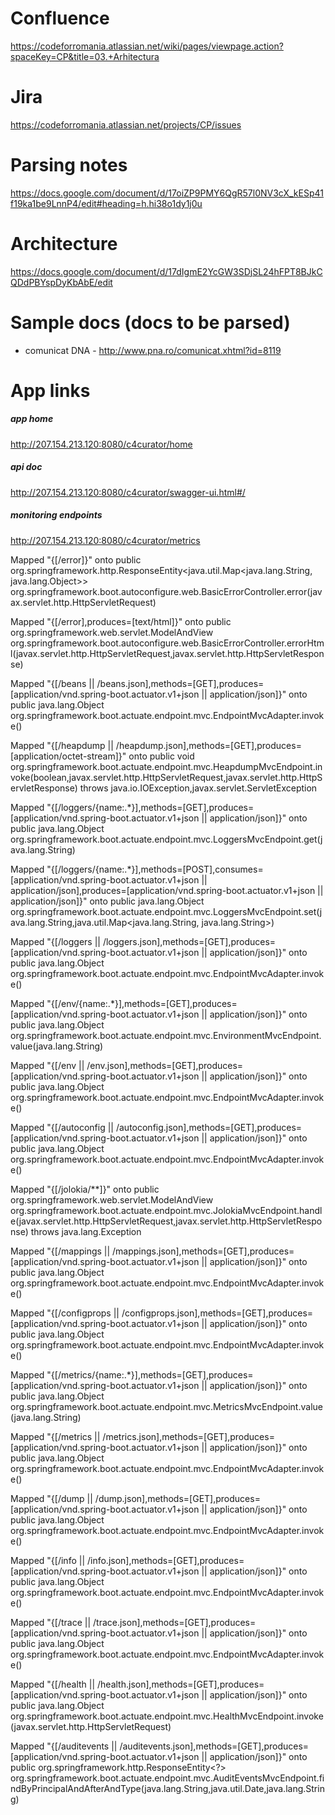# Confluence
https://codeforromania.atlassian.net/wiki/pages/viewpage.action?spaceKey=CP&title=03.+Arhitectura

# Jira
https://codeforromania.atlassian.net/projects/CP/issues

# Parsing notes
https://docs.google.com/document/d/17oiZP9PMY6QgR57l0NV3cX_kESp41f19ka1be9LnnP4/edit#heading=h.hi38o1dy1j0u

# Architecture
https://docs.google.com/document/d/17dIgmE2YcGW3SDjSL24hFPT8BJkCQDdPBYspDyKbAbE/edit

# Sample docs (docs to be parsed)
- comunicat DNA - http://www.pna.ro/comunicat.xhtml?id=8119


# App links

##### app home
http://207.154.213.120:8080/c4curator/home

##### api doc
http://207.154.213.120:8080/c4curator/swagger-ui.html#/

##### monitoring endpoints
http://207.154.213.120:8080/c4curator/metrics

Mapped "{[/error]}" onto public org.springframework.http.ResponseEntity<java.util.Map<java.lang.String, java.lang.Object>> org.springframework.boot.autoconfigure.web.BasicErrorController.error(javax.servlet.http.HttpServletRequest)

Mapped "{[/error],produces=[text/html]}" onto public org.springframework.web.servlet.ModelAndView org.springframework.boot.autoconfigure.web.BasicErrorController.errorHtml(javax.servlet.http.HttpServletRequest,javax.servlet.http.HttpServletResponse)

Mapped "{[/beans || /beans.json],methods=[GET],produces=[application/vnd.spring-boot.actuator.v1+json || application/json]}" onto public java.lang.Object org.springframework.boot.actuate.endpoint.mvc.EndpointMvcAdapter.invoke()

Mapped "{[/heapdump || /heapdump.json],methods=[GET],produces=[application/octet-stream]}" onto public void org.springframework.boot.actuate.endpoint.mvc.HeapdumpMvcEndpoint.invoke(boolean,javax.servlet.http.HttpServletRequest,javax.servlet.http.HttpServletResponse) throws java.io.IOException,javax.servlet.ServletException

Mapped "{[/loggers/{name:.*}],methods=[GET],produces=[application/vnd.spring-boot.actuator.v1+json || application/json]}" onto public java.lang.Object org.springframework.boot.actuate.endpoint.mvc.LoggersMvcEndpoint.get(java.lang.String)

Mapped "{[/loggers/{name:.*}],methods=[POST],consumes=[application/vnd.spring-boot.actuator.v1+json || application/json],produces=[application/vnd.spring-boot.actuator.v1+json || application/json]}" onto public java.lang.Object org.springframework.boot.actuate.endpoint.mvc.LoggersMvcEndpoint.set(java.lang.String,java.util.Map<java.lang.String, java.lang.String>)

Mapped "{[/loggers || /loggers.json],methods=[GET],produces=[application/vnd.spring-boot.actuator.v1+json || application/json]}" onto public java.lang.Object org.springframework.boot.actuate.endpoint.mvc.EndpointMvcAdapter.invoke()

Mapped "{[/env/{name:.*}],methods=[GET],produces=[application/vnd.spring-boot.actuator.v1+json || application/json]}" onto public java.lang.Object org.springframework.boot.actuate.endpoint.mvc.EnvironmentMvcEndpoint.value(java.lang.String)

Mapped "{[/env || /env.json],methods=[GET],produces=[application/vnd.spring-boot.actuator.v1+json || application/json]}" onto public java.lang.Object org.springframework.boot.actuate.endpoint.mvc.EndpointMvcAdapter.invoke()

Mapped "{[/autoconfig || /autoconfig.json],methods=[GET],produces=[application/vnd.spring-boot.actuator.v1+json || application/json]}" onto public java.lang.Object org.springframework.boot.actuate.endpoint.mvc.EndpointMvcAdapter.invoke()

Mapped "{[/jolokia/**]}" onto public org.springframework.web.servlet.ModelAndView org.springframework.boot.actuate.endpoint.mvc.JolokiaMvcEndpoint.handle(javax.servlet.http.HttpServletRequest,javax.servlet.http.HttpServletResponse) throws java.lang.Exception

Mapped "{[/mappings || /mappings.json],methods=[GET],produces=[application/vnd.spring-boot.actuator.v1+json || application/json]}" onto public java.lang.Object org.springframework.boot.actuate.endpoint.mvc.EndpointMvcAdapter.invoke()

Mapped "{[/configprops || /configprops.json],methods=[GET],produces=[application/vnd.spring-boot.actuator.v1+json || application/json]}" onto public java.lang.Object org.springframework.boot.actuate.endpoint.mvc.EndpointMvcAdapter.invoke()

Mapped "{[/metrics/{name:.*}],methods=[GET],produces=[application/vnd.spring-boot.actuator.v1+json || application/json]}" onto public java.lang.Object org.springframework.boot.actuate.endpoint.mvc.MetricsMvcEndpoint.value(java.lang.String)

Mapped "{[/metrics || /metrics.json],methods=[GET],produces=[application/vnd.spring-boot.actuator.v1+json || application/json]}" onto public java.lang.Object org.springframework.boot.actuate.endpoint.mvc.EndpointMvcAdapter.invoke()

Mapped "{[/dump || /dump.json],methods=[GET],produces=[application/vnd.spring-boot.actuator.v1+json || application/json]}" onto public java.lang.Object org.springframework.boot.actuate.endpoint.mvc.EndpointMvcAdapter.invoke()

Mapped "{[/info || /info.json],methods=[GET],produces=[application/vnd.spring-boot.actuator.v1+json || application/json]}" onto public java.lang.Object org.springframework.boot.actuate.endpoint.mvc.EndpointMvcAdapter.invoke()

Mapped "{[/trace || /trace.json],methods=[GET],produces=[application/vnd.spring-boot.actuator.v1+json || application/json]}" onto public java.lang.Object org.springframework.boot.actuate.endpoint.mvc.EndpointMvcAdapter.invoke()

Mapped "{[/health || /health.json],methods=[GET],produces=[application/vnd.spring-boot.actuator.v1+json || application/json]}" onto public java.lang.Object org.springframework.boot.actuate.endpoint.mvc.HealthMvcEndpoint.invoke(javax.servlet.http.HttpServletRequest)

Mapped "{[/auditevents || /auditevents.json],methods=[GET],produces=[application/vnd.spring-boot.actuator.v1+json || application/json]}" onto public org.springframework.http.ResponseEntity<?> org.springframework.boot.actuate.endpoint.mvc.AuditEventsMvcEndpoint.findByPrincipalAndAfterAndType(java.lang.String,java.util.Date,java.lang.String)
